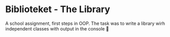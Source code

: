 Biblioteket - The Library
=========================

A school assignment, first steps in OOP.
The task was to write a library wirh independent classes with output in the console 🥇
